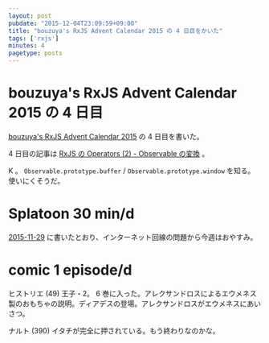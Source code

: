 ```yaml
---
layout: post
pubdate: "2015-12-04T23:09:59+09:00"
title: "bouzuya's RxJS Advent Calendar 2015 の 4 日目をかいた"
tags: ['rxjs']
minutes: 4
pagetype: posts
---
```

# bouzuya\'s RxJS Advent Calendar 2015 の 4 日目

[bouzuya's RxJS Advent Calendar 2015](http://www.adventar.org/calendars/1200) の 4 日目を書いた。

4 日目の記事は [RxJS の Operators (2) - Observable の変換](http://qiita.com/bouzuya/items/0fe647fc28e5583d2948) 。

K 。 `Observable.prototype.buffer` / `Observable.prototype.window` を知る。使いにくそうだ。

# Splatoon 30 min/d

[2015-11-29][] に書いたとおり、インターネット回線の問題から今週はおやすみ。

# comic 1 episode/d

ヒストリエ (49) 王子・2。 6 巻に入った。アレクサンドロスによるエウメネス製のおもちゃの説明。ディアデスの登場。アレクサンドロスがエウメネスにあいさつ。

ナルト (390) イタチが完全に押されている。もう終わりなのかな。

[2015-11-29]: http://blog.bouzuya.net/2015/11/29/
